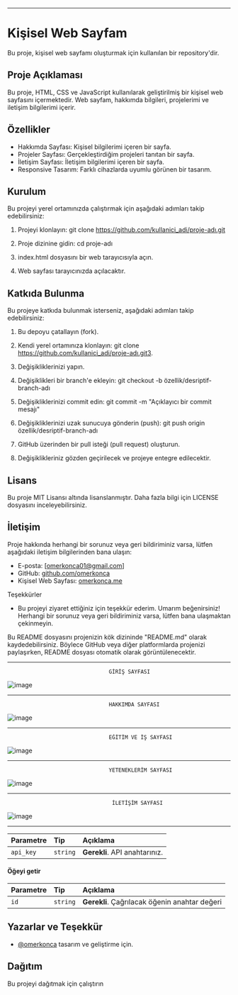 ---------------------------------------------------------------------------------------------------------------------------------------------------------------------------------------------------------------------------------------------

# Kişisel Web Sayfam

Bu proje, kişisel web sayfamı oluşturmak için kullanılan bir repository'dir.

## Proje Açıklaması

Bu proje, HTML, CSS ve JavaScript kullanılarak geliştirilmiş bir kişisel web sayfasını içermektedir. Web sayfam, hakkımda bilgileri, projelerimi ve iletişim bilgilerimi içerir.

## Özellikler

- Hakkımda Sayfası: Kişisel bilgilerimi içeren bir sayfa.
- Projeler Sayfası: Gerçekleştirdiğim projeleri tanıtan bir sayfa.
- İletişim Sayfası: İletişim bilgilerimi içeren bir sayfa.
- Responsive Tasarım: Farklı cihazlarda uyumlu görünen bir tasarım.

## Kurulum

Bu projeyi yerel ortamınızda çalıştırmak için aşağıdaki adımları takip edebilirsiniz:

1. Projeyi klonlayın: git clone https://github.com/kullanici_adi/proje-adı.git
2. Proje dizinine gidin: cd proje-adı
3. index.html dosyasını bir web tarayıcısıyla açın.

4. Web sayfası tarayıcınızda açılacaktır.

## Katkıda Bulunma

Bu projeye katkıda bulunmak isterseniz, aşağıdaki adımları takip edebilirsiniz:

1. Bu depoyu çatallayın (fork).

2. Kendi yerel ortamınıza klonlayın: git clone https://github.com/kullanici_adi/proje-adı.git3.
 
3. Değişikliklerinizi yapın.

4. Değişiklikleri bir branch'e ekleyin: git checkout -b özellik/desriptif-branch-adı
5. Değişikliklerinizi commit edin: git commit -m "Açıklayıcı bir commit mesajı"
6. Değişikliklerinizi uzak sunucuya gönderin (push): git push origin özellik/desriptif-branch-adı
7. GitHub üzerinden bir pull isteği (pull request) oluşturun.

8. Değişiklikleriniz gözden geçirilecek ve projeye entegre edilecektir.

## Lisans

Bu proje MIT Lisansı altında lisanslanmıştır. Daha fazla bilgi için LICENSE dosyasını inceleyebilirsiniz.

## İletişim

Proje hakkında herhangi bir sorunuz veya geri bildiriminiz varsa, lütfen aşağıdaki iletişim bilgilerinden bana ulaşın:

- E-posta: [omerkonca01@gmail.com]
- GitHub: [github.com/omerkonca](https://github.com/omerkonca)
- Kişisel Web Sayfası: [omerkonca.me](http://omerkonca.me)

Teşekkürler
-  Bu projeyi ziyaret ettiğiniz için teşekkür ederim. Umarım beğenirsiniz! Herhangi bir sorunuz veya geri bildiriminiz varsa, lütfen bana ulaşmaktan çekinmeyin.
          
Bu README dosyasını projenizin kök dizininde "README.md" olarak kaydedebilirsiniz. Böylece GitHub veya diğer platformlarda projenizi paylaşırken, README dosyası otomatik olarak görüntülenecektir.



---------------------------------------------------------------------------------------------------------------------------------------------------------------------------------------------------------------------------------------------

                                    GİRİŞ SAYFASI
     
![image](https://user-images.githubusercontent.com/65457096/198896376-9ce7fbcc-05f0-417c-ae85-696238044093.png) 

*********************************************************************************************************************************************************************************************************************************************

                                    HAKKIMDA SAYFASI

![image](https://user-images.githubusercontent.com/65457096/198896389-4dce60cd-e1c3-466e-b667-c2c33aea8bd8.png)   

*********************************************************************************************************************************************************************************************************************************************

                                    EĞİTİM VE İŞ SAYFASI

![image](https://user-images.githubusercontent.com/65457096/198896450-94abdebe-98eb-4dbb-8d7c-7ba77f73a8ae.png)   

*********************************************************************************************************************************************************************************************************************************************

                                    YETENEKLERİM SAYFASI

![image](https://user-images.githubusercontent.com/65457096/198896466-455da431-c39d-40d5-bc3e-19d95cb909bb.png)   

*********************************************************************************************************************************************************************************************************************************************

                                     İLETİŞİM SAYFASI

![image](https://user-images.githubusercontent.com/65457096/198896477-870b982c-9cc4-43c3-bd96-7d219cc2166d.png) 
  
---------------------------------------------------------------------------------------------------------------------------------------------------------------------------------------------------------------------------------------------


| Parametre | Tip     | Açıklama                |
| :-------- | :------- | :------------------------- |
| `api_key` | `string` | **Gerekli**. API anahtarınız. |

#### Öğeyi getir



| Parametre | Tip     | Açıklama                       |
| :-------- | :------- | :-------------------------------- |
| `id`      | `string` | **Gerekli**. Çağrılacak öğenin anahtar değeri |



  
## Yazarlar ve Teşekkür

- [@omerkonca](https://www.github.com/omerkonca) tasarım ve geliştirme için.

  
## Dağıtım

Bu projeyi dağıtmak için çalıştırın


 

 
 
 
